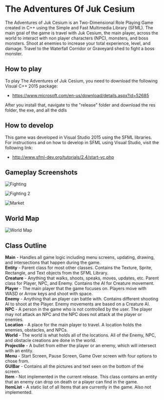 # The Adventures Of Juk Cesium
The Adventures of Juk Cesium is an Two-Dimensional Role Playing Game created in C++ using the Simple and Fast Multimedia Library (SFML). The main goal of the game is travel with Juk Cesium, the main player, across the world to interact with non player characters (NPC), monsters, and boss monsters. Shoot at enemies to increase your total experience, level, and damage. Travel to the Waterfall Corridor or Graveyard shed to fight a boss monster. 

## How to play
To play The Adventures of Juk Cesium, you need to download the following Visual C++ 2015 package:
 - https://www.microsoft.com/en-us/download/details.aspx?id=52685

After you install that, navigate to the "release" folder and download the res folder, the exe, and all the ddls

## How to develop
This game was developed in Visual Studio 2015 using the SFML libraries. For instructions and on how to develop in SFML using Visual Studio, visit the following link:
 - http://www.sfml-dev.org/tutorials/2.4/start-vc.php

## Gameplay Screenshots
![Fighting](https://raw.githubusercontent.com/bryonkucharski/TheAdventuresOfJukCesium/master/SFML_RPG/SFML_RPG/res/GitHubPictures/Fighting%20General%20Enemies.PNG "Battle Scene")

![Fighting 2](https://raw.githubusercontent.com/bryonkucharski/TheAdventuresOfJukCesium/master/SFML_RPG/SFML_RPG/res/GitHubPictures/enemy%20shooting%20at%20an%20angle.PNG "Battle Scene 2")

![Market](https://raw.githubusercontent.com/bryonkucharski/TheAdventuresOfJukCesium/master/SFML_RPG/SFML_RPG/res/GitHubPictures/Hanging%20out%20with%20the%20sheep.PNG "Market")

## World Map
![World Map](https://raw.githubusercontent.com/bryonkucharski/TheAdventuresOfJukCesium/master/SFML_RPG/SFML_RPG/res/GitHubPictures/World%20Map.png "World Map")

## Class Outline
<b>Main</b> - Handles all game logic including menu screens, updating, drawing, and intersections that happen during the game. <br>
<b>Entity</b> - Parent class for most other classes. Contains the Texture, Sprite, Rectangle, and Text objects from the SFML Library. <br>
<b>Creature</b> - Anything that walks, shoots, speaks, moves, updates, etc. Parent class for Player, NPC, and Enemy. Contains the AI for Creature movement.<br>
<b>Player</b> - The main player that the game focuses on. Players move with WASD or Arrow keys and shoot with space. <br>
<b>Enemy</b> - Anything that an player can battle with. Contains different shooting AI to shoot at the Player. Enemy movements are based on a Creature AI.<br>
<b>NPC </b> - A person in the game who is not controlled by the user. The player may not attack an NPC and the NPC does not attack at the player or enemies.<br>
<b>Location</b> - A place for the main player to travel. A location holds the enemies, obstacles, and NPCs.<br>
<b>World</b> - The world is what holds all of the locations. All of the Enemy, NPC, and obstacle creations are done in the world. <br>
<b>Projectile</b> - A bullet from either the player or an enemy, which will intersect with an entity.<br>
<b>Menu</b> - Start Screen, Pause Screen, Game Over screen with four options to chose from.<br>
<b>GUIBar</b> - Contains all the pictures and text seen on the bottom of the screen.<br>
<b>Item</b> - Not implemented in the current release. This class contains an entity that an enemy can drop on death or a player can find in the game. <br>
<b>ItemList</b> - A static list of all Items that are currently in the game. Also not implemented. <br>
